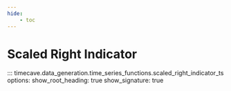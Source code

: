 ```yaml
---
hide:
    - toc
---
```


# Scaled Right Indicator

::: timecave.data_generation.time_series_functions.scaled_right_indicator_ts
    options:
        show_root_heading: true
        show_signature: true